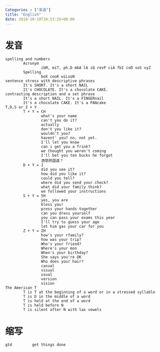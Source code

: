 ```yaml
---
Categories : ["英语"]
title: "English"
date: 2018-10-10T20:53:25+08:00
---
```


# 发音
    spelling and numbers
            Acronym
                    ibM, miT, ph.D mbA lA iQ revP ciA fbI coD soS xyZ
            Spelling
                    boX cooK wiLsoN
    sentence stress with descriptive phrases
            It's SHORT. It's a short NAIL
            It's CHOCOLATE. It's a chocolate CAKE.
    contrasting description and a set phrase
            It's a short NAIL. It's a FINGERnail
            It's a chocolate CAKE. It's a PANcake
    T,D,S or Z + Y
            T + Y = CH
                    what's your name
                    can't you do it?
                    actually
                    don't you like it?
                    wouldn't you?
                    havent' you? no, not yet.
                    I'll let you know 
                    can i get you a frink?
                    we thought you weren't coming
                    I'll bet you ten bucks he forgot
                    洒悠然国遥？
            D + Y = J
                    did you see it?
                    how did you like it?
                    could you tell?
                    where did you send your check?
                    what did your family think?
                    we followed your instructions
            S + Y = SH
                    yes, you are
                    bless you!
                    press your hands together
                    can you dress yourself
                    you can pass your exams this year
                    I'll try to guess your age
                    let him gas your car for you
            Z + Y = ZH
                    how's your rfamily?
                    how was your trip?
                    Who's your friend?
                    Where's your mon
                    When's your birthday?
                    She says you're OK
                    Who does your hair?
                    casual
                    visual
                    usual
                    version
                    vision
    The American T
            T is T at the beginning of a word or in a stressed syllable
            T is D in the middle of a word
            T is held at the end of a word
            T is held before N
            T is silent after N with lax vowels

# 缩写
    gtd         get things done